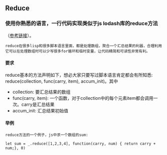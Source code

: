 ## Reduce
### 使用你熟悉的语言，一行代码实现类似于js lodash库的reduce方法
（[参考链接](https://lodash.com/docs/4.17.10#reduce)）。

```
reduce在很多lisp和很多脚本语言里面，都是处理数组，聚合一个汇总结果的利器，合理利用它可以在处理数组时可以少写很多for循环和临时变量，让代码精简和可读性非常有利。
```
#### 要求
reduce基本的方法声明如下，想必大家只要写过脚本语言肯定都会有所知悉: reduce(collection, func(carry, item), accum_init)。其中
- collection: 要汇总结果的数组
- func(carry, item): 一个函数，对于collection中的每个元素item都会调用一次。carry是汇总结果
- accum_init: 汇总结果初始值

#### 举例
```
reduce方法的一个例子，js中求一个数组的sum:

let sum = _.reduce([1,2,3,4], function(carry, num) { return carry + num;}, 0)
```
